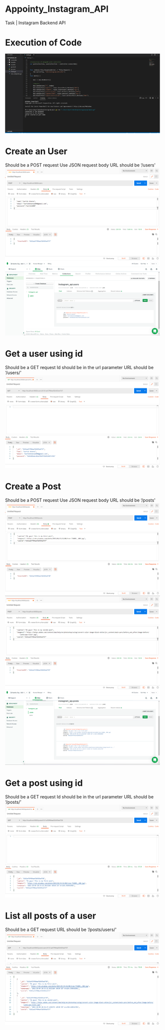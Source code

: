# Appointy_Instagram_API
Task  | Instagram Backend API

# Execution of Code
![](https://github.com/kartik0406/Appointy_Instagram_API/blob/master/src/screenshots/img1.png)

# Create an User
Should be a POST request
Use JSON request body
URL should be ‘/users'
![](https://github.com/kartik0406/Appointy_Instagram_API/blob/master/src/screenshots/img2.png)
![](https://github.com/kartik0406/Appointy_Instagram_API/blob/master/src/screenshots/img3.png)

# Get a user using id
Should be a GET request
Id should be in the url parameter
URL should be ‘/users/<id here>’
![](https://github.com/kartik0406/Appointy_Instagram_API/blob/master/src/screenshots/img4.png)
 
# Create a Post
Should be a POST request
Use JSON request body
URL should be ‘/posts'
![](https://github.com/kartik0406/Appointy_Instagram_API/blob/master/src/screenshots/img5.png)
![](https://github.com/kartik0406/Appointy_Instagram_API/blob/master/src/screenshots/img6.png)
![](https://github.com/kartik0406/Appointy_Instagram_API/blob/master/src/screenshots/img7.png)
  
# Get a post using id
Should be a GET request
Id should be in the url parameter
URL should be ‘/posts/<id here>’
![](https://github.com/kartik0406/Appointy_Instagram_API/blob/master/src/screenshots/img8.png)
  
# List all posts of a user
Should be a GET request
URL should be ‘/posts/users/<Id here>'
![](https://github.com/kartik0406/Appointy_Instagram_API/blob/master/src/screenshots/img9.png)

  



